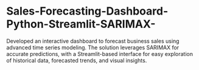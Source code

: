# Sales-Forecasting-Dashboard-Python-Streamlit-SARIMAX-
Developed an interactive dashboard to forecast business sales using advanced time series modeling. The solution leverages SARIMAX for accurate predictions, with a Streamlit-based interface for easy exploration of historical data, forecasted trends, and visual insights.
